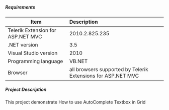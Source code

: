 ##### **Requirements** #####
|Item                               |Description|
|----------                         |:-------------|
|Telerik Extension for ASP.NET MVC  |2010.2.825.235|
|.NET version                       |3.5| 
|Visual Studio version              |2010| 
|Programming language               |VB.NET|
|Browser                            |all browsers supported by Telerik Extensions for ASP.NET MVC|

##### **Project Description** #####
This project demonstrate How to use AutoComplete Textbox in Grid